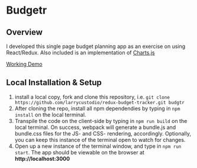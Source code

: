 # Budgetr

## Overview
I developed this single page budget planning app as an exercise on using React/Redux.
Also included is an implementation of [Charts.js](http://www.chartjs.org/)

[Working Demo](https://lc-budgeting-app.herokuapp.com/)

## Local Installation & Setup
1. install a local copy, fork and clone this repository, i.e. `git clone https://github.com/larrycustodio/redux-budget-tracker.git budgtr`
2. After cloning the repo, install all npm dependendies by typing in `npm install` on the local terminal.
3. Transpile the code on the client-side by typing in `npm run build` on the local terminal. On success, webpack will generate a bundle.js and bundle.css files 
for the JS- and CSS- rendering, accordingly. Optionally, you can keep this instance of the terminal open to watch for changes. 
4. Open up a new instance of the terminal window, and type in `npm run start`. The app should be viewable on the browser at **http://localhost:3000**